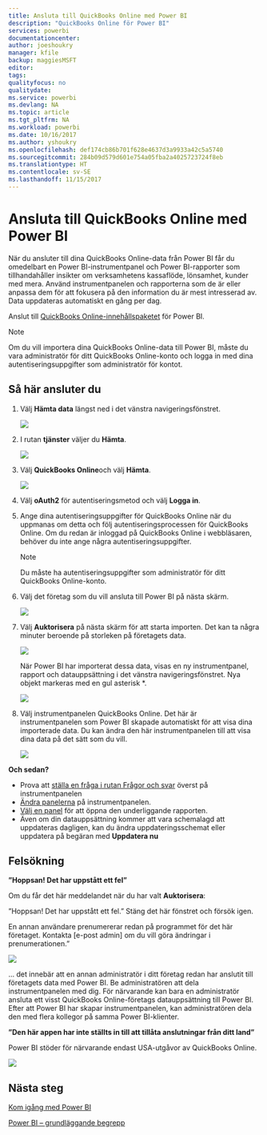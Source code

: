 ```yaml
---
title: Ansluta till QuickBooks Online med Power BI
description: "QuickBooks Online för Power BI"
services: powerbi
documentationcenter: 
author: joeshoukry
manager: kfile
backup: maggiesMSFT
editor: 
tags: 
qualityfocus: no
qualitydate: 
ms.service: powerbi
ms.devlang: NA
ms.topic: article
ms.tgt_pltfrm: NA
ms.workload: powerbi
ms.date: 10/16/2017
ms.author: yshoukry
ms.openlocfilehash: def174cb86b701f628e4637d3a9933a42c5a5740
ms.sourcegitcommit: 284b09d579d601e754a05fba2a4025723724f8eb
ms.translationtype: HT
ms.contentlocale: sv-SE
ms.lasthandoff: 11/15/2017
---
```

# <a name="connect-to-quickbooks-online-with-power-bi"></a>Ansluta till QuickBooks Online med Power BI
När du ansluter till dina QuickBooks Online-data från Power BI får du omedelbart en Power BI-instrumentpanel och Power BI-rapporter som tillhandahåller insikter om verksamhetens kassaflöde, lönsamhet, kunder med mera. Använd instrumentpanelen och rapporterna som de är eller anpassa dem för att fokusera på den information du är mest intresserad av. Data uppdateras automatiskt en gång per dag.

Anslut till [QuickBooks Online-innehållspaketet](https://dxt.powerbi.com/getdata/services/quickbooks-online) för Power BI.

>[!NOTE]
>Om du vill importera dina QuickBooks Online-data till Power BI, måste du vara administratör för ditt QuickBooks Online-konto och logga in med dina autentiseringsuppgifter som administratör för kontot.

## <a name="how-to-connect"></a>Så här ansluter du
1. Välj **Hämta data** längst ned i det vänstra navigeringsfönstret.
   
   ![](media/service-connect-to-quickbooks-online/pbi_getdata.png) 
2. I rutan **tjänster** väljer du **Hämta**.
   
   ![](media/service-connect-to-quickbooks-online/pbi_getservices.png) 
3. Välj **QuickBooks Online**och välj **Hämta**.
   
   ![](media/service-connect-to-quickbooks-online/qbo.png)
4. Välj **oAuth2** för autentiseringsmetod och välj **Logga in**. 
5. Ange dina autentiseringsuppgifter för QuickBooks Online när du uppmanas om detta och följ autentiseringsprocessen för QuickBooks Online. Om du redan är inloggad på QuickBooks Online i webbläsaren, behöver du inte ange några autentiseringsuppgifter.
   >[!NOTE]
   >Du måste ha autentiseringsuppgifter som administratör för ditt QuickBooks Online-konto.
6. Välj det företag som du vill ansluta till Power BI på nästa skärm.
   
   ![](media/service-connect-to-quickbooks-online/pbi_qbo_almost.png)
7. Välj **Auktorisera** på nästa skärm för att starta importen. Det kan ta några minuter beroende på storleken på företagets data. 
   
   ![](media/service-connect-to-quickbooks-online/pbi_qbo_authorizesm.png)
   
   När Power BI har importerat dessa data, visas en ny instrumentpanel, rapport och datauppsättning i det vänstra navigeringsfönstret. Nya objekt markeras med en gul asterisk \*.
   
   ![](media/service-connect-to-quickbooks-online/pbi_qbo_leftnavnew.png)
8. Välj instrumentpanelen QuickBooks Online. Det här är instrumentpanelen som Power BI skapade automatiskt för att visa dina importerade data. Du kan ändra den här instrumentpanelen till att visa dina data på det sätt som du vill. 
   
   ![](media/service-connect-to-quickbooks-online/pbi_qbo_dash.png)

**Och sedan?**

* Prova att [ställa en fråga i rutan Frågor och svar](service-q-and-a.md) överst på instrumentpanelen
* [Ändra panelerna](service-dashboard-edit-tile.md) på instrumentpanelen.
* [Välj en panel](service-dashboard-tiles.md) för att öppna den underliggande rapporten.
* Även om din datauppsättning kommer att vara schemalagd att uppdateras dagligen, kan du ändra uppdateringsschemat eller uppdatera på begäran med **Uppdatera nu**

## <a name="troubleshooting"></a>Felsökning
**”Hoppsan! Det har uppstått ett fel”**

Om du får det här meddelandet när du har valt **Auktorisera**:

”Hoppsan! Det har uppstått ett fel.” Stäng det här fönstret och försök igen.

En annan användare prenumererar redan på programmet för det här företaget. Kontakta [e-post admin] om du vill göra ändringar i prenumerationen.”

![](media/service-connect-to-quickbooks-online/pbi_qbo_oopssm.png)

... det innebär att en annan administratör i ditt företag redan har anslutit till företagets data med Power BI. Be administratören att dela instrumentpanelen med dig. För närvarande kan bara en administratör ansluta ett visst QuickBooks Online-företags datauppsättning till Power BI. Efter att Power BI har skapar instrumentpanelen, kan administratören dela den med flera kollegor på samma Power BI-klienter.

**”Den här appen har inte ställts in till att tillåta anslutningar från ditt land”**

Power BI stöder för närvarande endast USA-utgåvor av QuickBooks Online. 

![](media/service-connect-to-quickbooks-online/pbi_qbo_countrynotsupported.png)

## <a name="next-steps"></a>Nästa steg
[Kom igång med Power BI](service-get-started.md)

[Power BI – grundläggande begrepp](service-basic-concepts.md)

